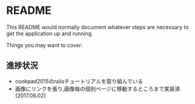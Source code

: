 # README

This README would normally document whatever steps are necessary to get the
application up and running.

Things you may want to cover:

## 進捗状況

- cookpad2015のrailsチュートリアルを取り組んでいる
- 画像にリンクを張り,画像毎の個別ページに移動するところまで実装済(2017.06.02)
